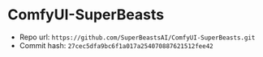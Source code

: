 # ComfyUI-SuperBeasts
- Repo url: `https://github.com/SuperBeastsAI/ComfyUI-SuperBeasts.git`
- Commit hash: `27cec5dfa9bc6f1a017a254070887621512fee42`